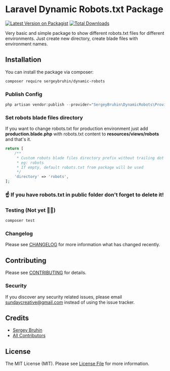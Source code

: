 # Laravel Dynamic Robots.txt Package

[![Latest Version on Packagist](https://img.shields.io/packagist/v/sergeybruhin/dynamic-robots.svg?style=flat-square)](https://packagist.org/packages/sergeybruhin/dynamic-robots)
[![Total Downloads](https://img.shields.io/packagist/dt/sergeybruhin/dynamic-robots.svg?style=flat-square)](https://packagist.org/packages/sergeybruhin/dynamic-robots)

Very basic and simple package to show different robots.txt files for different environments. Just create new directory,
create blade files with environment names.

## Installation

You can install the package via composer:

```bash
composer require sergeybruhin/dynamic-robots
```

### Publish Config

```php
php artisan vendor:publish --provider="SergeyBruhin\DynamicRobots\Providers\DynamicRobotsServiceProvider"
```

### Set robots blade files directory
If you want to change robots.txt for production environment just add **production.blade.php** with robots.txt content to **resources/views/robots** and that's it. 
```php
return [
    /**
     * Custom robots blade files directory prefix without trailing dot
     * eg: robots
     * If empty, default robots.txt from package will be used
     */
    'directory' => 'robots',
];
```

### ☝️ If you have robots.txt in public folder don't forget to delete it!

### Testing (Not yet 💁‍♂️)

```bash
composer test
```

### Changelog

Please see [CHANGELOG](CHANGELOG.md) for more information what has changed recently.

## Contributing

Please see [CONTRIBUTING](CONTRIBUTING.md) for details.

### Security

If you discover any security related issues, please email sundaycreative@gmail.com instead of using the issue tracker.

## Credits

- [Sergey Bruhin](https://github.com/sergeybruhin)
- [All Contributors](../../contributors)

## License

The MIT License (MIT). Please see [License File](LICENSE.md) for more information.
